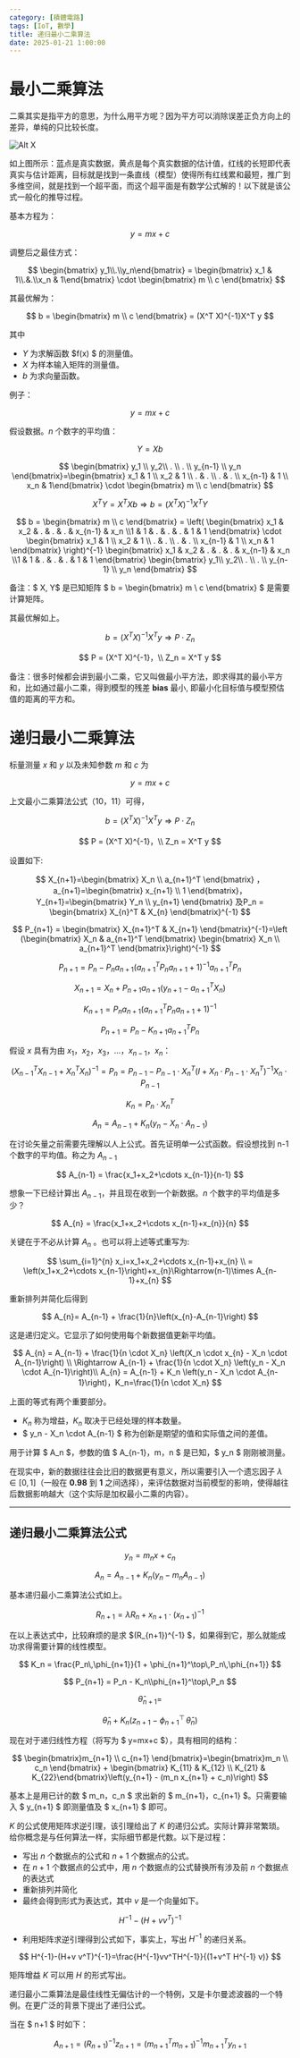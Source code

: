 ```yaml
---
category: [積體電路]
tags: [IoT, 數學]
title: 递归最小二乘算法
date: 2025-01-21 1:00:00
---
```


<style>
  table {
    width: 100%
    }
  td {
    vertical-align: center;
    text-align: center;
  }
  table.inputT{
    margin: 10px;
    width: auto;
    margin-left: auto;
    margin-right: auto;
    border: none;
  }
  input{
    text-align: center;
    padding: 0px 10px;
  }
  iframe{
    width: 100%;
    display: block;
    border-style:none;
  }
</style>

# 最小二乘算法

​二乘其实是指平方的意思，为什么用平方呢？因为平方可以消除误差正负方向上的差异，单纯的只比较长度。


![Alt X](../assets/img/math/lsqmethod.png)


如上图所示：蓝点是真实数据，黄点是每个真实数据的估计值，红线的长短即代表真实与估计距离，目标就是找到一条直线（模型）使得所有红线累和最短，推广到多维空间，就是找到一个超平面，而这个超平面是有数学公式解的！以下就是该公式一般化的推导过程。

基本方程为：

$$
y= mx + c
$$

调整后之最佳方式：

$$
\begin{bmatrix} y_1\\.\\y_n\end{bmatrix} = \begin{bmatrix} x_1 & 1\\.&.\\x_n & 1\end{bmatrix} \cdot \begin{bmatrix} m \\ c \end{bmatrix}
$$

其最优解为：

$$
b = \begin{bmatrix} m \\ c \end{bmatrix} = (X^T X)^{-1}X^T y
$$

其中
 - $Y$ 为求解函数 $f(x) $ 的测量值。
 - $X$ 为样本输入矩阵的测量值。
 - $b$ 为求向量函数。

例子：

$$
y=mx+c
$$

假设数据。$n$ 个数字的平均值：

$$
Y = X b
$$

$$
\begin{bmatrix} y_1 \\ y_2\\ . \\ . \\ y_{n-1} \\ y_n \end{bmatrix}=\begin{bmatrix} x_1 & 1 \\ x_2 & 1 \\ . & . \\ . & . \\ x_{n-1} & 1 \\ x_n & 1\end{bmatrix} \cdot \begin{bmatrix} m \\ c \end{bmatrix}
$$

$$
X^T Y  = X^T X b \Rightarrow b = (X^TX)^{-1}X^T Y
$$

$$
b = \begin{bmatrix} m \\ c \end{bmatrix} = \left( \begin{bmatrix} x_1 & x_2 & . & . & . & x_{n-1} & x_n \\1 & 1 & . & . & . & 1 & 1 \end{bmatrix} \cdot \begin{bmatrix} x_1 & 1 \\ x_2 & 1 \\ . & . \\ . & . \\ x_{n-1} & 1 \\ x_n & 1 \end{bmatrix} \right)^{-1} \begin{bmatrix}  x_1 & x_2 & . & . & . & x_{n-1} & x_n \\1 & 1 & . & . & . & 1 & 1 \end{bmatrix} \begin{bmatrix} y_1\\ y_2\\ . \\ . \\ y_{n-1} \\ y_n \end{bmatrix}
$$

备注：$ X, Y$  是已知矩阵 $ b = \begin{bmatrix} m \\ c \end{bmatrix} $ 是需要计算矩阵。

其最优解如上。

$$
b = (X^T X)^{-1}X^T y \Rightarrow  P \cdot Z_n
$$

$$
P = (X^T X)^{-1}，\\
Z_n = X^T y
$$


备注：很多时候都会讲到最小二乘，它又叫做最小平方法，即求得其的最小平方和，比如通过最小二乘，得到模型的残差 **bias** 最小, 即最小化目标值与模型预估值的距离的平方和。

# 递归最小二乘算法

标量测量 $x$ 和 $y$ 以及未知参数 $m$ 和 $c$ 为 

$$ y=mx + c$$ 

上文最小二乘算法公式（10，11）可得，

$$
b = (X^T X)^{-1}X^T y \Rightarrow  P \cdot Z_n
$$

$$
P = (X^T X)^{-1}，\\
Z_n = X^T y
$$

设置如下:

$$
X_{n+1}=\begin{bmatrix} X_n \\ a_{n+1}^T \end{bmatrix} ， a_{n+1}=\begin{bmatrix} x_{n+1} \\ 1 \end{bmatrix}，Y_{n+1}=\begin{bmatrix} Y_n \\ y_{n+1} \end{bmatrix} 及P_n = \begin{bmatrix} X_{n}^T & X_{n} \end{bmatrix}^{-1}
$$


$$
P_{n+1} = \begin{bmatrix} X_{n+1}^T & X_{n+1} \end{bmatrix}^{-1}=\left (\begin{bmatrix} X_n & a_{n+1}^T \end{bmatrix} \begin{bmatrix} X_n \\ a_{n+1}^T \end{bmatrix}\right)^{-1}
$$


$$
P_{n+1}=P_{n}-P_{n}a_{n+1}\left(a_{n+1}^TP_{n}a_{n+1}+1\right)^{-1}a_{n+1}^TP_{n}
$$

$$
X_{n+1}=X_n+P_{n+1}a_{n+1}\left(y_{n+1}-a_{n+1}^TX_{n}\right)
$$

$$
K_{n+1}=P_{n}a_{n+1}\left(a_{n+1}^TP_{n}a_{n+1}+1 \right)^{-1}
$$

$$
P_{n+1}=P_{n}-K_{n+1}a_{n+1}^TP_{n}
$$


假设 $x$ 具有为由 $x_1，x_2，x_3，...，x_{n-1}，x_n ：$

$$
\left(X_{n-1}^TX_{n-1} + X_n^TX_n\right)^{-1} = P_n = P_{n-1}-P_{n-1} \cdot X_n^T\left (I+X_n \cdot P_{n-1} \cdot X_n^T\right)^{-1}X_n \cdot P_{n-1}
$$

$$
K_n = P_n \cdot X_n^T
$$


$$
A_n = A_{n-1}+ K_n \left (y_n-X_n \cdot A_{n-1}\right)
$$

在讨论矢量之前需要先理解以人上公式。首先证明单一公式函数。假设想找到 n-1 个数字的平均值。称之为 $A_{n-1}$

$$
A_{n-1} = \frac{x_1+x_2+\cdots x_{n-1}}{n-1}
$$

想象一下已经计算出 $A_{n-1}$，并且现在收到一个新数据。$n$ 个数字的平均值是多少？

$$
A_{n} = \frac{x_1+x_2+\cdots x_{n-1}+x_{n}}{n}
$$

关键在于不必从计算 $A_{n}$ 。也可以将上述等式重写为:

$$
\sum_{i=1}^{n} x_i=x_1+x_2+\cdots x_{n-1}+x_{n} \\
= \left(x_1+x_2+\cdots x_{n-1}\right)+x_{n}\Rightarrow(n-1)\times A_{n-1}+x_{n}
$$

重新排列并简化后得到

$$
A_{n}= A_{n-1} + \frac{1}{n}\left(x_{n}-A_{n-1}\right)
$$

这是递归定义。它显示了如何使用每个新数据值更新平均值。

$$
A_{n} = A_{n-1} + \frac{1}{n \cdot X_n} \left(X_n \cdot x_{n} - X_n \cdot A_{n-1}\right) \\
\Rightarrow A_{n-1} + \frac{1}{n \cdot X_n} \left(y_n - X_n \cdot A_{n-1}\right)\\
A_{n} = A_{n-1} + K_n \left(y_n - X_n \cdot A_{n-1}\right)，K_n=\frac{1}{n \cdot X_n}
$$

上面的等式有两个重要部分。
 - $K_n$ 称为增益，$K_n$ 取决于已经处理的样本数量。
 - $ y_n - X_n \cdot A_{n-1} $ 称为创新是期望的值和实际值之间的差值。

用于计算 $ A_n $，参数的值 $ A_{n-1}，m，n $ 是已知，$ y_n $ 刚刚被测量。

在现实中，新的数据往往会比旧的数据更有意义，所以需要引入一个遗忘因子 $\lambda \in [0,1]$（一般在 **0.98** 到 **1** 之间选择），来评估数据对当前模型的影响，使得越往后数据影响越大（这个实际是加权最小二乘的内容）。

---
## 递归最小二乘算法公式


$$
y_n= m_nx+c_n
$$

$$
A_n=A_{n-1}+K_n(y_n-m_nA_{n-1})
$$


基本递归最小二乘算法公式如上。



$$
R_{n+1} = \lambda R_n + x_{n+1} \cdot (x_{n+1})^{-1}
$$


在以上表达式中，比较麻烦的是求 $(R_{n+1})^{-1} $，如果得到它，那么就能成功求得需要计算的线性模型。

$$
K_n = \frac{P_n\,\phi_{n+1}}{1 + \phi_{n+1}^\top\,P_n\,\phi_{n+1}}
$$

$$
P_{n+1} = P_n - K_n\\phi_{n+1}^\top\,P_n
$$

$$
\hat{\theta}_{n+1} =
$$

$$
\hat{\theta}_{n} + K_n (z_{n+1} - \phi_{n+1}^\top\,\hat{\theta}_n)
$$




现在对于递归线性方程（将写为 $ y=mx+c $），具有相同的结构：

$$
\begin{bmatrix}m_{n+1} \\ c_{n+1} \end{bmatrix}=\begin{bmatrix}m_n \\ c_n \end{bmatrix} +
\begin{bmatrix} K_{11} & K_{12} \\ K_{21} & K_{22}\end{bmatrix}\left(y_{n+1} - (m_n x_{n+1} + c_n)\right)
$$

基本上是用已计的数 $ m_n，c_n $ 求出新的 $ m_{n+1}，c_{n+1} $。只需要输入 $ y_{n+1} $ 即测量值及 $ x_{n+1} $ 即可。


$K$ 的公式使用矩阵求逆引理，该引理给出了 $K$ 的递归公式。实际计算非常繁琐。给你概念是与任何算法一样，实际细节都是代数。以下是过程：
 - 写出 $n$ 个数据点的公式和 $n+1$ 个数据点的公式。
 - 在 $n+1$ 个数据点的公式中，用 $n$ 个数据点的公式替换所有涉及前 $n$ 个数据点的表达式
 - 重新排列并简化
 - 最终会得到形式为表达式，其中 $v$ 是一个向量如下。 


$$
H^{-1}-(H+v v^T)^{-1}
$$
 - 利用矩阵求逆引理得到公式如下，事实上，写出 $H^{−1}$ 的递归关系。

$$
H^{-1}-(H+v v^T)^{-1}=\frac{H^{-1}vv^TH^{-1}}{(1+v^T H^{-1} v)}
$$

矩阵增益 $K$ 可以用 $H$ 的形式写出。

递归最小二乘算法是最佳线性无偏估计的一个特例，又是卡尔曼滤波器的一个特例。在更广泛的背景下提出了递归公式。



当在 $ n+1 $ 时如下：

$$ A_{n+1} =  (R_{n+1})^{-1} z_{n+1} = (m_{n+1}^T m_{n+1})^{-1}m_{n+1}^T y_{n+1} $$